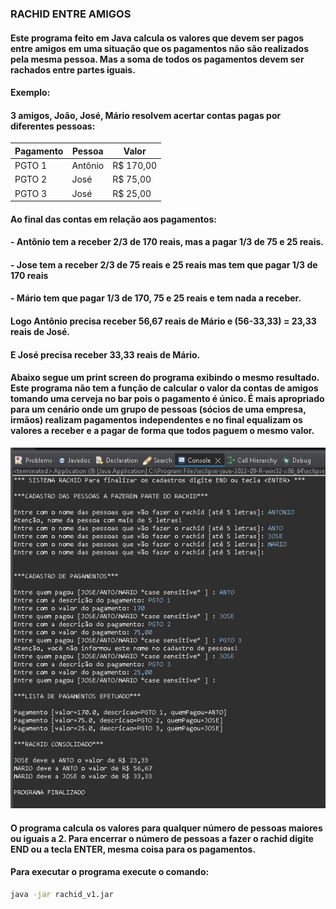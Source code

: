 <h3>RACHID ENTRE AMIGOS</h3>

#### Este programa feito em Java calcula os valores que devem ser pagos entre amigos em uma situação que os pagamentos não são realizados pela mesma pessoa. Mas a soma de todos os pagamentos devem ser rachados entre partes iguais.

#### Exemplo:

#### 3 amigos, João, José, Mário resolvem acertar contas pagas por diferentes pessoas:

| Pagamento | Pessoa  | Valor     |
| --------- | ------- | --------- |
| PGTO 1    | Antônio | R$ 170,00 |
| PGTO 2    | José    | R$ 75,00  |
| PGTO 3    | José    | R$ 25,00  |

#### Ao final das contas em relação aos pagamentos:

#### - Antônio tem a receber 2/3 de 170 reais, mas a pagar 1/3 de 75 e 25 reais.

#### - Jose tem a receber 2/3 de 75 reais e 25 reais mas tem que pagar 1/3 de 170 reais

#### - Mário tem que pagar 1/3 de 170, 75 e 25 reais e tem nada a receber.

#### Logo Antônio precisa receber 56,67 reais de Mário e (56-33,33) = 23,33 reais de José.

#### E José precisa receber 33,33 reais de Mário.

#### Abaixo segue um print screen do programa exibindo o mesmo resultado. Este programa não tem a função de calcular o valor da contas de amigos tomando uma cerveja no bar pois o pagamento é único. É mais apropriado para um cenário onde um grupo de pessoas (sócios de uma empresa, irmãos) realizam pagamentos independentes e no final equalizam os valores a receber e a pagar de forma que todos paguem o mesmo valor.

![print screen](https://github.com/rgiovann/image-repo/blob/main/PRINT_SCREEN1.jpg)

#### O programa calcula os valores para qualquer número de pessoas maiores ou iguais a 2. Para encerrar o número de pessoas a fazer o rachid digite END ou a tecla ENTER, mesma coisa para os pagamentos.

#### Para executar o programa execute o comando:
```sh
java -jar rachid_v1.jar
```
